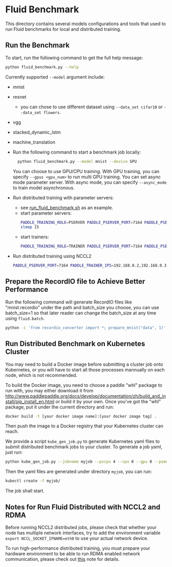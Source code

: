 # Fluid Benchmark

This directory contains several models configurations and tools that used to run
Fluid benchmarks for local and distributed training.


## Run the Benchmark

To start, run the following command to get the full help message:

```bash
python fluid_benchmark.py --help
```

Currently supported `--model` argument include:

* mnist
* resnet
    * you can chose to use different dataset using `--data_set cifar10` or
      `--data_set flowers`.
* vgg
* stacked_dynamic_lstm
* machine_translation

* Run the following command to start a benchmark job locally:
    ```bash
      python fluid_benchmark.py --model mnist --device GPU
    ```
    You can choose to use GPU/CPU training. With GPU training, you can specify
    `--gpus <gpu_num>` to run multi GPU training.
    You can set async mode parameter server. With async mode, you can specify
    `--async_mode` to train model asynchronous.
* Run distributed training with parameter servers:
    * see [run_fluid_benchmark.sh](https://github.com/PaddlePaddle/Paddle/blob/develop/benchmark/fluid/run_fluid_benchmark.sh) as an example.
    * start parameter servers:
        ```bash
        PADDLE_TRAINING_ROLE=PSERVER PADDLE_PSERVER_PORT=7164 PADDLE_PSERVER_IPS=127.0.0.1 PADDLE_TRAINERS=1 PADDLE_CURRENT_IP=127.0.0.1 PADDLE_TRAINER_ID=0 python fluid_benchmark.py --model mnist  --device GPU --update_method pserver
        sleep 15
        ```
    * start trainers:
        ```bash
        PADDLE_TRAINING_ROLE=TRAINER PADDLE_PSERVER_PORT=7164 PADDLE_PSERVER_IPS=127.0.0.1 PADDLE_TRAINERS=1 PADDLE_CURRENT_IP=127.0.0.1 PADDLE_TRAINER_ID=0 python fluid_benchmark.py --model mnist  --device GPU --update_method pserver
        ```
* Run distributed training using NCCL2
    ```bash
    PADDLE_PSERVER_PORT=7164 PADDLE_TRAINER_IPS=192.168.0.2,192.168.0.3  PADDLE_CURRENT_IP=127.0.0.1 PADDLE_TRAINER_ID=0 python fluid_benchmark.py --model mnist --device GPU --update_method nccl2
    ```

## Prepare the RecordIO file to Achieve Better Performance

Run the following command will generate RecordIO files like "mnist.recordio" under the path
and batch_size you choose, you can use batch_size=1 so that later reader can change the batch_size
at any time using `fluid.batch`.

```bash
python -c 'from recordio_converter import *; prepare_mnist("data", 1)'
```

## Run Distributed Benchmark on Kubernetes Cluster

You may need to build a Docker image before submitting a cluster job onto Kubernetes, or you will
have to start all those processes mannually on each node, which is not recommended.

To build the Docker image, you need to choose a paddle "whl" package to run with, you may either
download it from
http://www.paddlepaddle.org/docs/develop/documentation/zh/build_and_install/pip_install_en.html or
build it by your own. Once you've got the "whl" package, put it under the current directory and run:

```bash
docker build -t [your docker image name]:[your docker image tag] .
```

Then push the image to a Docker registry that your Kubernetes cluster can reach.

We provide a script `kube_gen_job.py` to generate Kubernetes yaml files to submit
distributed benchmark jobs to your cluster. To generate a job yaml, just run:

```bash
python kube_gen_job.py --jobname myjob --pscpu 4 --cpu 8 --gpu 8 --psmemory 20 --memory 40 --pservers 4 --trainers 4 --entry "python fluid_benchmark.py --model mnist --gpus 8 --device GPU --update_method pserver " --disttype pserver
```

Then the yaml files are generated under directory `myjob`, you can run:

```bash
kubectl create -f myjob/
```

The job shall start.


## Notes for Run Fluid Distributed with NCCL2 and RDMA

Before running NCCL2 distributed jobs, please check that whether your node has multiple network
interfaces, try to add the environment variable `export NCCL_SOCKET_IFNAME=eth0` to use your actual
network device.

To run high-performance distributed training, you must prepare your hardware environment to be
able to run RDMA enabled network communication, please check out [this](https://github.com/PaddlePaddle/Paddle/blob/develop/doc/fluid/howto/cluster/nccl2_rdma_training.md)
note for details.
